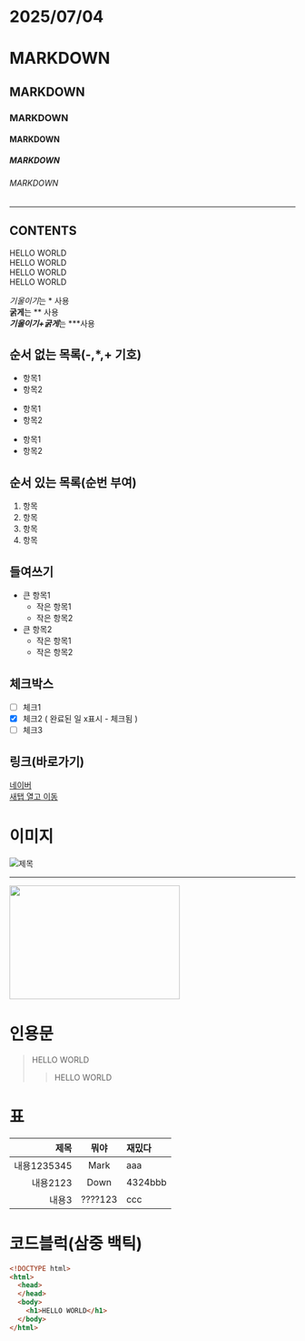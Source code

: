 



<!-- 제목 -->

# 2025/07/04

# MARKDOWN
## MARKDOWN
### MARKDOWN
#### MARKDOWN
##### MARKDOWN
###### MARKDOWN

<!-- 수평선 '---' , '***' , '___'-->

---
CONTENTS
---

<!-- 줄바꿈 : 문장 끝에 Space 2회 , 문장끝 <br>-->
HELLO WORLD  
HELLO WORLD<br>
HELLO WORLD<br>
HELLO WORLD<br>


<!-- 강조하기 *사용 -->
*기울이기*는 * 사용  
**굵게**는 ** 사용  
***기울이기+굵게***는 ***사용


<!-- 목록 리스트-->

## 순서 없는 목록(-,*,+ 기호)
- 항목1
- 항목2
* 항목1
* 항목2
+ 항목1
+ 항목2


## 순서 있는 목록(순번 부여)
1. 항목
2. 항목
3. 항목
4. 항목

## 들여쓰기
- 큰 항목1
  - 작은 항목1
  - 작은 항목2
- 큰 항목2
  - 작은 항목1
  - 작은 항목2


## 체크박스
- [ ] 체크1
- [x] 체크2 ( 완료된 일 x표시 - 체크됨 )
- [ ] 체크3

## 링크(바로가기)
[네이버](https://naver.com)  
<a href="https://naver.com" target="_blank">새탭 열고 이동</a>

# 이미지
![제목](./tree.jpg)

---

<img src="./tree.jpg" width="300" height="200" alr="" />


# 인용문
> HELLO WORLD
>> HELLO WORLD

# 표
|제목|뭐야|재밌다|
|-:|:-:|:-|
|내용1235345|Mark|aaa|
|내용2123|Down|4324bbb|
|내용3|????123|ccc|


# 코드블럭(삼중 백틱)
```html
<!DOCTYPE html>
<html>
  <head>
  </head>
  <body>
    <h1>HELLO WORLD</h1>
  </body>
</html>
```





